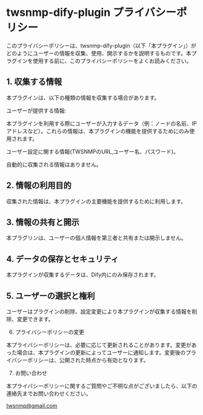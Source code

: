# twsnmp-dify-plugin プライバシーポリシー

このプライバシーポリシーは、twsnmp-dify-plugin（以下「本プラグイン」）がどのようにユーザーの情報を収集、使用、開示するかを説明するものです。本プラグインを使用する前に、このプライバシーポリシーをよくお読みください。

## 1. 収集する情報

本プラグインは、以下の種類の情報を収集する場合があります。

ユーザーが提供する情報:

本プラグインを利用する際にユーザーが入力するデータ（例：ノードの名前、IPアドレスなど）。これらの情報は、本プラグインの機能を提供するためにのみ使用されます。

ユーザー設定に関する情報(TWSNMPのURL,ユーザー名、パスワード)。

自動的に収集される情報はありません。


## 2. 情報の利用目的

収集された情報は、本プラグインの主要機能を提供するために利用します。


## 3. 情報の共有と開示

本プラグリンは、ユーザーの個人情報を第三者と共有または開示しません。


## 4. データの保存とセキュリティ

本プラグインが収集するデータは、Dify内にのみ保存されます。


## 5. ユーザーの選択と権利

ユーザーはプラグインの削除、設定変更により本プラグインが収集する情報を削除、変更できます。


6. プライバシーポリシーの変更

本プライバシーポリシーは、必要に応じて更新されることがあります。変更があった場合は、本プラグインの更新によってユーザーに通知します。変更後のプライバシーポリシーは、公開された時点から有効となります。

7. お問い合わせ

本プライバシーポリシーに関するご質問やご不明な点がございましたら、以下の連絡先までお問い合わせください。

twsnmp@gmail.com
